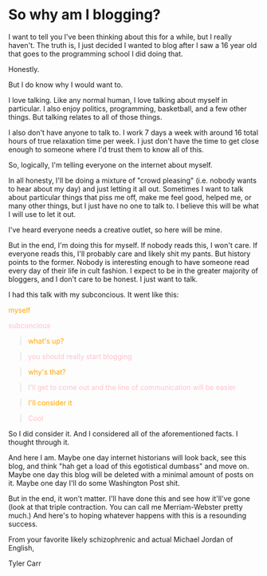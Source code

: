 # So why am I blogging?

I want to tell you I've been thinking about this for a while, but I really haven't. The truth is, I just decided I wanted to blog after I saw a 16 year old that goes to the programming school I did doing that.

Honestly.

But I do know why I would want to.

I love talking. Like any normal human, I love talking about myself in particular. I also enjoy politics, programming, basketball, and a few other things. But talking relates to all of those things.

I also don't have anyone to talk to. I work 7 days a week with around 16 total hours of true relaxation time per week. I just don't have the time to get close enough to someone where I'd trust them to know all of this.

So, logically, I'm telling everyone on the internet about myself. 

In all honesty, I'll be doing a mixture of "crowd pleasing" (i.e. nobody wants to hear about my day) and just letting it all out. Sometimes I want to talk about particular things that piss me off, make me feel good, helped me, or many other things, but I just have no one to talk to. I believe this will be what I will use to let it out.

I've heard everyone needs a creative outlet, so here will be mine. 

But in the end, I'm doing this for myself. If nobody reads this, I won't care. If everyone reads this, I'll probably care and likely shit my pants. But history points to the former. Nobody is interesting enough to have someone read every day of their life in cult fashion. I expect to be in the greater majority of bloggers, and I don't care to be honest. I just want to talk.

I had this talk with my subconcious. It went like this:

<span style="color:orange;">myself</span>

<span style="color:pink;">subconcious</span>

> <span style="color:orange;">what's up?</span>

> <span style="color:pink;">you should really start blogging</span>

> <span style="color:orange;">why's that?</span>

> <span style="color:pink;">I'll get to come out and the line of communication will be easier</span>

> <span style="color:orange;">I'll consider it</span>

> <span style="color:pink;">Cool</span>

So I did consider it. And I considered all of the aforementioned facts. I thought through it.

And here I am. Maybe one day internet historians will look back, see this blog, and think "hah get a load of this egotistical dumbass" and move on. Maybe one day this blog will be deleted with a minimal amount of posts on it. Maybe one day I'll do some Washington Post shit. 

But in the end, it won't matter. I'll have done this and see how it'll've gone (look at that triple contraction. You can call me Merriam-Webster pretty much.) And here's to hoping whatever happens with this is a resounding success.

From your favorite likely schizophrenic and actual Michael Jordan of English,

Tyler Carr
